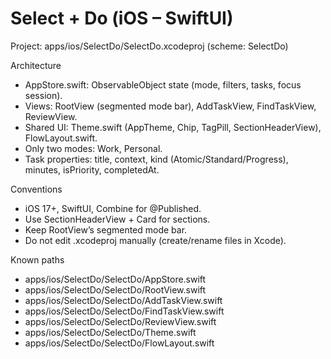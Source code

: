 # Select + Do (iOS – SwiftUI)
Project: apps/ios/SelectDo/SelectDo.xcodeproj (scheme: SelectDo)

Architecture
- AppStore.swift: ObservableObject state (mode, filters, tasks, focus session).
- Views: RootView (segmented mode bar), AddTaskView, FindTaskView, ReviewView.
- Shared UI: Theme.swift (AppTheme, Chip, TagPill, SectionHeaderView), FlowLayout.swift.
- Only two modes: Work, Personal.
- Task properties: title, context, kind (Atomic/Standard/Progress), minutes, isPriority, completedAt.

Conventions
- iOS 17+, SwiftUI, Combine for @Published.
- Use SectionHeaderView + Card for sections.
- Keep RootView’s segmented mode bar.
- Do not edit .xcodeproj manually (create/rename files in Xcode).

Known paths
- apps/ios/SelectDo/SelectDo/AppStore.swift
- apps/ios/SelectDo/SelectDo/RootView.swift
- apps/ios/SelectDo/SelectDo/AddTaskView.swift
- apps/ios/SelectDo/SelectDo/FindTaskView.swift
- apps/ios/SelectDo/SelectDo/ReviewView.swift
- apps/ios/SelectDo/SelectDo/Theme.swift
- apps/ios/SelectDo/SelectDo/FlowLayout.swift